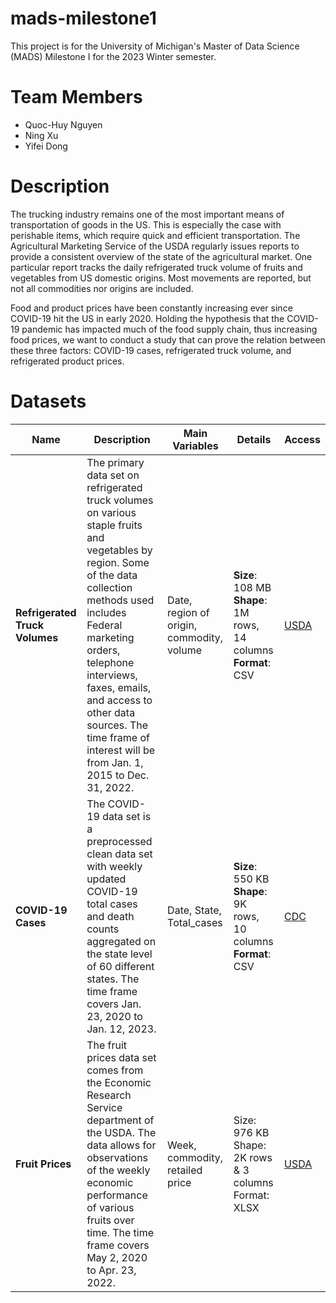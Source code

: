 # mads-milestone1
This project is for the University of Michigan's Master of Data Science (MADS) Milestone I for the 2023 Winter semester.

# Team Members
- Quoc-Huy Nguyen
- Ning Xu
- Yifei Dong

# Description
The trucking industry remains one of the most important means of transportation of goods in the US. This is especially the case with perishable items, which require quick and efficient transportation. The Agricultural Marketing Service of the USDA regularly issues reports to provide a consistent overview of the state of the agricultural market. One particular report tracks the daily refrigerated truck volume of fruits and vegetables from US domestic origins. Most movements are reported, but not all commodities nor origins are included. 

Food and product prices have been constantly increasing ever since COVID-19 hit the US in early 2020. Holding the hypothesis that the COVID-19 pandemic has impacted much of the food supply chain, thus increasing food prices, we want to conduct a study that can prove the relation between these three factors: COVID-19 cases, refrigerated truck volume, and refrigerated product prices.

# Datasets
| **Name** | **Description** | **Main Variables** | **Details** | **Access** |
| ------------ | ------------- | ------------ | ------------- | ------------- |
| **Refrigerated Truck Volumes** | The primary data set on refrigerated truck volumes on various staple fruits and vegetables by region. Some of the data collection methods used includes Federal marketing orders, telephone interviews, faxes, emails, and access to other data sources. The time frame of interest will be from Jan. 1, 2015 to Dec. 31, 2022. | Date, region of origin, commodity, volume| **Size**: 108 MB **Shape**: 1M rows, 14 columns **Format**: CSV | [USDA](https://agtransport.usda.gov/Truck/Refrigerated-Truck-Volumes/rfpn-7etz) |
| **COVID-19 Cases** | The COVID-19 data set is a preprocessed clean data set with weekly updated COVID-19 total cases and death counts aggregated on the state level of 60 different states. The time frame covers Jan. 23, 2020 to Jan. 12, 2023. | Date, State, Total_cases| **Size**: 550 KB **Shape**: 9K rows, 10 columns **Format**: CSV | [CDC](https://data.cdc.gov/Case-Surveillance/Weekly-United-States-COVID-19-Cases-and-Deaths-by-/pwn4-m3yp) |
| **Fruit Prices** | The fruit prices data set comes from the Economic Research Service department of the USDA. The data allows for observations of the weekly economic performance of various fruits over time. The time frame covers May 2, 2020 to Apr. 23, 2022. | Week, commodity, retailed price | Size: 976 KB Shape: 2K rows & 3 columns Format: XLSX | [USDA](https://www.ers.usda.gov/data-products/fruit-and-tree-nuts-data/selected-weekly-fruit-movement-and-price/) |
